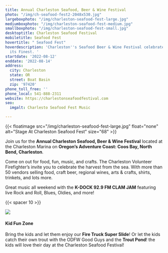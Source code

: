 ```yaml
---
title: Annual Charleston Seafood, Beer & Wine Festival
photo: "/img/ch-seafood-fest2-2048x530.jpg"
largeboxphoto: "/img/charleston-seafood-fest-large.jpg"
mediumboxphoto: "/img/charleston-seafood-fest-medium.jpg"
smallboxphoto: "/img/charleston-seafood-fest-small.jpg"
desktoptitle: Charleston Seafood Festival
mobiletitle: Seafood Fest
hovertitle: " Seafood Fest"
hoverdescription: 'Charleston''s Seafood Beer & Wine Festival celebrates Seafood at
  its Finest. '
startdate: '2022-08-12'
enddate: '2022-08-14'
address:
  city: Charleston
  state: OR
  street: Boat Basin
  zip: '97420'
phone_toll_free: ''
phone_local: 541-888-2311
website: https://charlestonseafoodfestival.com
seo:
  imgalt: Charlesto Seafood Fest Music

---
```

{{< floatimage src="/img/charleston-seafood-fest-large.jpg" float="none" alt="Stage At Charleston Seafood Fest" size="68" >}}

Join us for the **Annual Charleston Seafood, Beer & Wine Festival** located at the Charleston Marina on **Oregon’s Adventure Coast: Coos Bay, North Bend, Charleston**. 

Come on out for food, fun, music, and crafts. The Charleston Volunteer Firefighter’s invite you to celebrate the harvest from the sea.  With more than 50 vendors selling food, craft beer, regional wines, arts & crafts, shirts, trinkets, and lots more.

Great music all weekend with the **K-DOCK 92.9 FM CLAM JAM** featuring live Rock and Roll, Blues, Oldies, and more!

{{< spacer 10 >}}

![](/img/kidsfunzone.png)

#### Kid Fun Zone

Bring the kids and let them enjoy our **Fire Truck Super Slide**! Or let the kids catch their own trout with the ODFW Good Guys and the **Trout Pond**! the kids will love their day at the Charleston Seafood Festival!